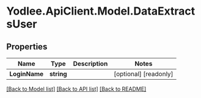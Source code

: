 # Yodlee.ApiClient.Model.DataExtractsUser

## Properties

Name | Type | Description | Notes
------------ | ------------- | ------------- | -------------
**LoginName** | **string** |  | [optional] [readonly] 

[[Back to Model list]](../README.md#documentation-for-models) [[Back to API list]](../README.md#documentation-for-api-endpoints) [[Back to README]](../README.md)

